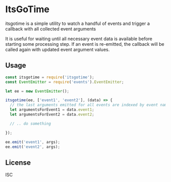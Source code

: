 # ItsGoTime

itsgotime is a simple utility to watch a handful of events and trigger a callback with all collected event arguments

It is useful for waiting until all necessary event data is available before starting some processing step. If an event is re-emitted, the callback will be called again with updated event argument values.


## Usage

```js
const itsgotime = require('itsgotime');
const EventEmitter = require('events').EventEmitter;

let ee = new EventEmitter();

itsgotime(ee, ['event1', 'event2'], (data) => {
  // the last arguments emitted for all events are indexed by event name
  let argumentsForEvent1 = data.event1;
  let argumentsForEvent2 = data.event2;

  // .. do something

});

ee.emit('event1', args);
ee.emit('event2', args);


```

## License

ISC